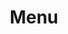 ---
title: Menu
showInNav: true
navOrder: '1'
description: null
meta:
    id: f20f57fa9c3d8bff0902cfb33f350091a3a48d51
    parentId: ""
    language: da
permalink: /da/menu/
layout: menuPage
---